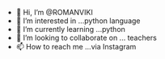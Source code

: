 - 👋 Hi, I’m @ROMANVIKI
- 👀 I’m interested in ...python language 
- 🌱 I’m currently learning ...python 
- 💞️ I’m looking to collaborate on ... teachers 
- 📫 How to reach me ...via Instagram 

<!---
ROMANVIKI/ROMANVIKI is a ✨ special ✨ repository because its `README.md` (this file) appears on your GitHub profile.
You can click the Preview link to take a look at your changes.
--->

